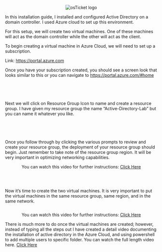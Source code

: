 
<p align="center">
<img src="https://d1ka0itfguscri.cloudfront.net/r5Jl/2023/04/10/05/49/c0f6hdVaCoW/preview.jpg" alt="osTicket logo"/>
</p>

In this installation guide, I installed and configured Active Directory on a domain controller. I used Azure cloud to set up this environment. 

For this setup, we will create two virtual machines. One of these machines will act as the domain controller while the other will act as the client.


To begin creating a virtual machine in Azure Cloud, we will need to set up a subscription. 

Link:  https://portal.azure.com


Once you have your subscription created, you should see a screen look that looks similar to this or  you can navigate to  https://portal.azure.com/#home

<p align = center>
<img src="https://d1ka0itfguscri.cloudfront.net/r5Jl/2023/04/13/03/00/c0fIecVasXR/preview.jpg" alt=""/>
</p>
<br>
<br>

Next we will click on Resource Group Icon to name and create a resource group. I have given my resource group the name “Active-Directory-Lab” but you can name it whatever you like.

<br>
<br>

<p align = center>
<img src="https://d1ka0itfguscri.cloudfront.net/r5Jl/2023/04/13/03/03/c0fIeeVaslr/preview.jpg" alt=""/>
</p>


Once you follow through by clicking the various prompts to review and create your resource group, the deployment of your resource group should begin. Just remember to take note of the resource group region. It will be very important in optimizing networking capabilities. 


<p align = center>
  You can watch this video for further instructions: <a href="https://youtu.be/gneJ5mZnAO4?t=74">Click Here</a>
</p>
<p align = center>

  
  <br>
<br>
  
  
Now it’s time to create the two virtual machines. It is very important to put the virtual machines in the same resource group, same region, and in the same network.
<p align = center>
<img src="https://d1ka0itfguscri.cloudfront.net/r5Jl/2023/04/13/04/51/c0fIf7Vas0K/preview.jpg" alt=""/>
</p>

  
  
  <p align = center>
  You can watch this video for further instructions: <a href="https://youtu.be/gneJ5mZnAO4?t=109">Click Here</a>
</p>
<p align = center>
  
  There is much more to do once the virtual machines are created; however, instead of typing all the steps out I have created a detail video documenting the installation of active directory in the Azure Cloud, and using powershell to add multiple users to specific folder. 
    You can watch the full length video here. <a href="https://youtu.be/gneJ5mZnAO4">Click Here</a>
